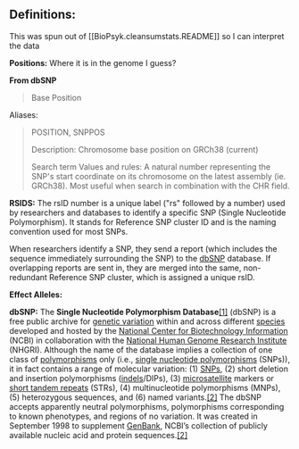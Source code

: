 ## **Definitions:**
This was spun out of [[BioPsyk.cleansumstats.README]] so I can interpret the data

**Positions:**
	Where it is in the genome I guess?

**From dbSNP**
>Base Position
>
Aliases:
> POSITION, SNPPOS
> 
>Description: 
> Chromosome base position on GRCh38 (current)
> 
>Search term Values and rules: 
> A natural number representing the SNP's start coordinate on its chromosome on the latest assembly (ie. GRCh38). Most useful when search in combination with the CHR field.

**RSIDS:**
	The rsID number is a unique label ("rs" followed by a number) used by researchers and databases to identify a specific SNP (Single Nucleotide Polymorphism). It stands for Reference SNP cluster ID and is the naming convention used for most SNPs.

When researchers identify a SNP, they send a report (which includes the sequence immediately surrounding the SNP) to the [dbSNP](http://www.ncbi.nlm.nih.gov/SNP/) database. If overlapping reports are sent in, they are merged into the same, non-redundant Reference SNP cluster, which is assigned a unique rsID.

**Effect Alleles:**

**dbSNP:**
	The **Single Nucleotide Polymorphism Database**[[1]](https://en.wikipedia.org/wiki/DbSNP#cite_note-1) (dbSNP) is a free public archive for [genetic variation](https://en.wikipedia.org/wiki/Genetic_variation "Genetic variation") within and across different [species](https://en.wikipedia.org/wiki/Species "Species") developed and hosted by the [National Center for Biotechnology Information](https://en.wikipedia.org/wiki/National_Center_for_Biotechnology_Information "National Center for Biotechnology Information") (NCBI) in collaboration with the [National Human Genome Research Institute](https://en.wikipedia.org/wiki/National_Human_Genome_Research_Institute "National Human Genome Research Institute") (NHGRI). Although the name of the database implies a collection of one class of [polymorphisms](https://en.wikipedia.org/wiki/Polymorphism_(biology) "Polymorphism (biology)") only (i.e., [single nucleotide polymorphisms](https://en.wikipedia.org/wiki/Single_nucleotide_polymorphisms "Single nucleotide polymorphisms") (SNPs)), it in fact contains a range of molecular variation: (1) [SNPs](https://en.wikipedia.org/wiki/SNPs "SNPs"), (2) short deletion and insertion polymorphisms ([indels](https://en.wikipedia.org/wiki/Indels "Indels")/DIPs), (3) [microsatellite](https://en.wikipedia.org/wiki/Microsatellite_(genetics) "Microsatellite (genetics)") markers or [short tandem repeats](https://en.wikipedia.org/wiki/Short_tandem_repeats "Short tandem repeats") (STRs), (4) multinucleotide polymorphisms (MNPs), (5) heterozygous sequences, and (6) named variants.[[2]](https://en.wikipedia.org/wiki/DbSNP#cite_note-Sherry2-2) The dbSNP accepts apparently neutral polymorphisms, polymorphisms corresponding to known phenotypes, and regions of no variation. It was created in September 1998 to supplement [GenBank](https://en.wikipedia.org/wiki/GenBank "GenBank"), NCBI’s collection of publicly available nucleic acid and protein sequences.[[2]](https://en.wikipedia.org/wiki/DbSNP#cite_note-Sherry2-2)